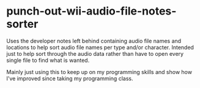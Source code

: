 # punch-out-wii-audio-file-notes-sorter
Uses the developer notes left behind containing audio file names and locations to help sort audio file names per type and/or character. Intended just to help sort through the audio data rather than have to open every single file to find what is wanted. 

Mainly just using this to keep up on my programming skills and show how I've improved since taking my programming class. 

